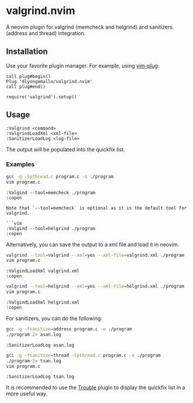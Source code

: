 # valgrind.nvim

A neovim plugin for valgrind (memcheck and helgrind) and sanitizers (address and thread) integration.

## Installation

Use your favorite plugin manager. For example, using [vim-plug](https://github.com/junegunn/vim-plug):

```vim
call plug#begin()
Plug 'dlyongemallo/valgrind.nvim'
call plug#end()

require('valgrind').setup()
```

## Usage

```vim
:Valgrind <command>
:ValgrindLoadXml <xml-file>
:SanitizerLoadLog <log-file>
```
The output will be populated into the quickfix list.

### Examples

```bash
gcc -g -lpthread.c program.c -o ./program
vim program.c
```

```vim
:Valgind --tool=memcheck ./program
:copen

Note that `--tool=memcheck` is optional as it is the default tool for valgrind.

```vim
:Valgind --tool=helgrind ./program
:copen
```

Alternatively, you can save the output to a xml file and load it in neovim.

```bash
valgrind --tool=valgrind --xml=yes --xml-file=valgrind.xml ./program
vim program.c
```

```vim
:ValgindLoadXml valgrind.xml
:copen
```

```bash
valgrind --tool=helgrind --xml=yes --xml-file=helgrind.xml ./program
vim program.c
```

```vim
:ValgindLoadXml helgrind.xml
:copen
```

For sanitizers, you can do the following:

```bash
gcc -g -fsanitize=address program.c -o ./program
./program 2> asan.log
```

```vim
:SanitizerLoadLog asan.log
```

```bash
gcc -g -fsanitize=thread -lpthread.c program.c -o ./program
./program 2> tsan.log
vim program.c
```

```vim
:SanitizerLoadLog tsan.log
```

It is recommended to use the [Trouble](https://github.com/folke/trouble.nvim) plugin to display the quickfix list in a more useful way.

